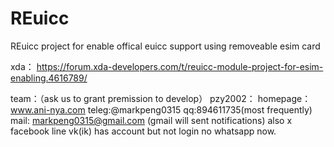 # REuicc
REuicc project for enable offical euicc support using removeable esim card

xda： https://forum.xda-developers.com/t/reuicc-module-project-for-esim-enabling.4616789/

team：（ask us to grant premission to develop）
pzy2002：
homepage：www.ani-nya.com
teleg:@markpeng0315
qq:894611735(most frequently)
mail: markpeng0315@gmail.com (gmail will sent notifications)
also x facebook line vk(ik) has account but not login
no whatsapp now.
